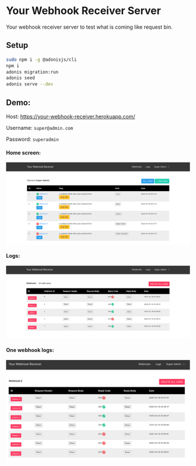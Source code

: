 # Your Webhook Receiver Server

Your webhook receiver server to test what is coming like request bin.

## Setup

```bash
sudo npm i -g @adonisjs/cli
npm i
adonis migration:run
adonis seed
adonis serve --dev
```

## Demo:

Host: https://your-webhook-receiver.herokuapp.com/

Username: `super@admin.com`

Password: `superadmin`

#### Home screen:

<img src="readme_imgs/home.png" width="600" alt="Home screen" />

#### Logs:

<img src="readme_imgs/all_logs.png" width="600" alt="All Logs" />

#### One webhook logs:

<img src="readme_imgs/one_log.png" width="600" alt="One webhook logs" />
